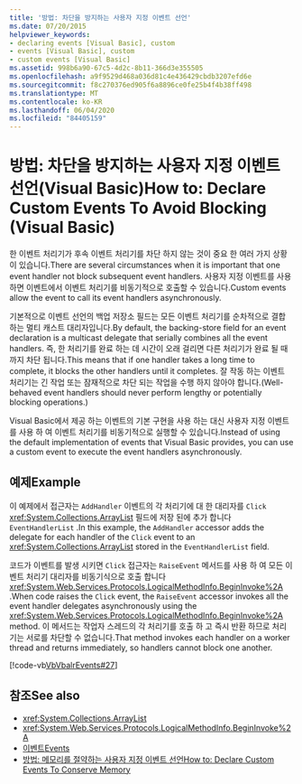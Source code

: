 ```yaml
---
title: '방법: 차단을 방지하는 사용자 지정 이벤트 선언'
ms.date: 07/20/2015
helpviewer_keywords:
- declaring events [Visual Basic], custom
- events [Visual Basic], custom
- custom events [Visual Basic]
ms.assetid: 998b6a90-67c5-4d2c-8b11-366d3e355505
ms.openlocfilehash: a9f9529d468a036d81c4e436429cbdb3207efd6e
ms.sourcegitcommit: f8c270376ed905f6a8896ce0fe25b4f4b38ff498
ms.translationtype: MT
ms.contentlocale: ko-KR
ms.lasthandoff: 06/04/2020
ms.locfileid: "84405159"
---
```

# <a name="how-to-declare-custom-events-to-avoid-blocking-visual-basic"></a><span data-ttu-id="3984d-102">방법: 차단을 방지하는 사용자 지정 이벤트 선언(Visual Basic)</span><span class="sxs-lookup"><span data-stu-id="3984d-102">How to: Declare Custom Events To Avoid Blocking (Visual Basic)</span></span>
<span data-ttu-id="3984d-103">한 이벤트 처리기가 후속 이벤트 처리기를 차단 하지 않는 것이 중요 한 여러 가지 상황이 있습니다.</span><span class="sxs-lookup"><span data-stu-id="3984d-103">There are several circumstances when it is important that one event handler not block subsequent event handlers.</span></span> <span data-ttu-id="3984d-104">사용자 지정 이벤트를 사용 하면 이벤트에서 이벤트 처리기를 비동기적으로 호출할 수 있습니다.</span><span class="sxs-lookup"><span data-stu-id="3984d-104">Custom events allow the event to call its event handlers asynchronously.</span></span>  
  
 <span data-ttu-id="3984d-105">기본적으로 이벤트 선언의 백업 저장소 필드는 모든 이벤트 처리기를 순차적으로 결합 하는 멀티 캐스트 대리자입니다.</span><span class="sxs-lookup"><span data-stu-id="3984d-105">By default, the backing-store field for an event declaration is a multicast delegate that serially combines all the event handlers.</span></span> <span data-ttu-id="3984d-106">즉, 한 처리기를 완료 하는 데 시간이 오래 걸리면 다른 처리기가 완료 될 때까지 차단 됩니다.</span><span class="sxs-lookup"><span data-stu-id="3984d-106">This means that if one handler takes a long time to complete, it blocks the other handlers until it completes.</span></span> <span data-ttu-id="3984d-107">잘 작동 하는 이벤트 처리기는 긴 작업 또는 잠재적으로 차단 되는 작업을 수행 하지 않아야 합니다.</span><span class="sxs-lookup"><span data-stu-id="3984d-107">(Well-behaved event handlers should never perform lengthy or potentially blocking operations.)</span></span>  
  
 <span data-ttu-id="3984d-108">Visual Basic에서 제공 하는 이벤트의 기본 구현을 사용 하는 대신 사용자 지정 이벤트를 사용 하 여 이벤트 처리기를 비동기적으로 실행할 수 있습니다.</span><span class="sxs-lookup"><span data-stu-id="3984d-108">Instead of using the default implementation of events that Visual Basic provides, you can use a custom event to execute the event handlers asynchronously.</span></span>  
  
## <a name="example"></a><span data-ttu-id="3984d-109">예제</span><span class="sxs-lookup"><span data-stu-id="3984d-109">Example</span></span>  
 <span data-ttu-id="3984d-110">이 예제에서 접근자는 `AddHandler` 이벤트의 각 처리기에 대 한 대리자를 `Click` <xref:System.Collections.ArrayList> 필드에 저장 된에 추가 합니다 `EventHandlerList` .</span><span class="sxs-lookup"><span data-stu-id="3984d-110">In this example, the `AddHandler` accessor adds the delegate for each handler of the `Click` event to an <xref:System.Collections.ArrayList> stored in the `EventHandlerList` field.</span></span>  
  
 <span data-ttu-id="3984d-111">코드가 이벤트를 발생 시키면 `Click` 접근자는 `RaiseEvent` 메서드를 사용 하 여 모든 이벤트 처리기 대리자를 비동기식으로 호출 합니다 <xref:System.Web.Services.Protocols.LogicalMethodInfo.BeginInvoke%2A> .</span><span class="sxs-lookup"><span data-stu-id="3984d-111">When code raises the `Click` event, the `RaiseEvent` accessor invokes all the event handler delegates asynchronously using the <xref:System.Web.Services.Protocols.LogicalMethodInfo.BeginInvoke%2A> method.</span></span> <span data-ttu-id="3984d-112">이 메서드는 작업자 스레드의 각 처리기를 호출 하 고 즉시 반환 하므로 처리기는 서로를 차단할 수 없습니다.</span><span class="sxs-lookup"><span data-stu-id="3984d-112">That method invokes each handler on a worker thread and returns immediately, so handlers cannot block one another.</span></span>  
  
 [!code-vb[VbVbalrEvents#27](~/samples/snippets/visualbasic/VS_Snippets_VBCSharp/VbVbalrEvents/VB/Class1.vb#27)]  
  
## <a name="see-also"></a><span data-ttu-id="3984d-113">참조</span><span class="sxs-lookup"><span data-stu-id="3984d-113">See also</span></span>

- <xref:System.Collections.ArrayList>
- <xref:System.Web.Services.Protocols.LogicalMethodInfo.BeginInvoke%2A>
- [<span data-ttu-id="3984d-114">이벤트</span><span class="sxs-lookup"><span data-stu-id="3984d-114">Events</span></span>](index.md)
- [<span data-ttu-id="3984d-115">방법: 메모리를 절약하는 사용자 지정 이벤트 선언</span><span class="sxs-lookup"><span data-stu-id="3984d-115">How to: Declare Custom Events To Conserve Memory</span></span>](how-to-declare-custom-events-to-conserve-memory.md)
